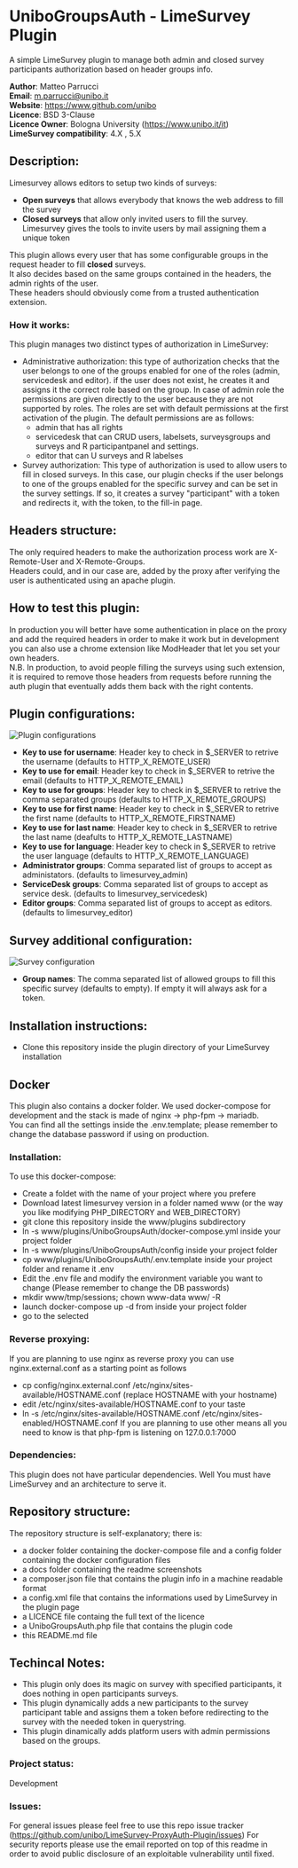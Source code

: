 # UniboGroupsAuth - LimeSurvey Plugin
A simple LimeSurvey plugin to manage both admin and closed survey participants authorization based on header groups info.

**Author**: Matteo Parrucci  
**Email**: m.parrucci@unibo.it  
**Website**: https://www.github.com/unibo  
**Licence**: BSD 3-Clause  
**Licence Owner**: Bologna University (https://www.unibo.it/it)  
**LimeSurvey compatibility**: 4.X , 5.X

## Description:
Limesurvey allows editors to setup two kinds of surveys:
- **Open surveys** that allows everybody that knows the web address to fill the survey
- **Closed surveys** that allow only invited users to fill the survey. Limesurvey gives the tools to invite users by mail assigning them a unique token

This plugin allows every user that has some configurable groups in the request header to fill **closed** surveys.  
It also decides based on the same groups contained in the headers, the admin rights of the user.  
These headers should obviously come from a trusted authentication extension.

### How it works:
This plugin manages two distinct types of authorization in LimeSurvey: 
- Administrative authorization: this type of authorization checks that the user belongs to one of the groups enabled for one of the roles (admin, servicedesk and editor). if the user does not exist, he creates it and assigns it the correct role based on the group. In case of admin role the permissions are given directly to the user because they are not supported by roles. The roles are set with default permissions at the first activation of the plugin. The default permissions are as follows:
    - admin that has all rights
    - servicedesk that can CRUD users, labelsets, surveysgroups and surveys and R participantpanel and settings.
    - editor that can U surveys and R labelses
- Survey authorization: This type of authorization is used to allow users to fill in closed surveys. In this case, our plugin checks if the user belongs to one of the groups enabled for the specific survey and can be set in the survey settings. If so, it creates a survey "participant" with a token and redirects it, with the token, to the fill-in page.

## Headers structure:
The only required headers to make the authorization process work are X-Remote-User and X-Remote-Groups.  
Headers could, and in our case are, added by the proxy after verifying the user is authenticated using an apache plugin.

## How to test this plugin:
In production you will better have some authentication in place on the proxy and add the required headers in order to make it work but in development you can also use a chrome extension like ModHeader that let you set your own headers.  
N.B. In production, to avoid people filling the surveys using such extension, it is required to remove those headers from requests before running the auth plugin that eventually adds them back with the right contents.

## Plugin configurations:
![Plugin configurations](docs/screenshots/Screenshot1.png)  
- **Key to use for username**: Header key to check in $_SERVER to retrive the username (defaults to HTTP_X_REMOTE_USER)  
- **Key to use for email**: Header key to check in $_SERVER to retrive the email (defaults to HTTP_X_REMOTE_EMAIL)  
- **Key to use for groups**: Header key to check in $_SERVER to retrive the comma separated groups (defaults to HTTP_X_REMOTE_GROUPS)  
- **Key to use for first name**: Header key to check in $_SERVER to retrive the first name (defaults to HTTP_X_REMOTE_FIRSTNAME)  
- **Key to use for last name**: Header key to check in $_SERVER to retrive the last name (deafults to HTTP_X_REMOTE_LASTNAME)  
- **Key to use for language**: Header key to check in $_SERVER to retrive the user language (defaults to HTTP_X_REMOTE_LANGUAGE)  
- **Administrator groups**: Comma separated list of groups to accept as administators. (defaults to limesurvey_admin)  
- **ServiceDesk groups**: Comma separated list of groups to accept as service desk. (defaults to limesurvey_servicedesk)  
- **Editor groups**: Comma separated list of groups to accept as editors. (defaults to limesurvey_editor)  

## Survey additional configuration:
![Survey configuration](docs/screenshots/Screenshot2.png)  
- **Group names**: The comma separated list of allowed groups to fill this specific survey (defaults to empty). If empty it will always ask for a token.

## Installation instructions:
- Clone this repository inside the plugin directory of your LimeSurvey installation

## Docker
This plugin also contains a docker folder. We used docker-compose for development and the stack is made of nginx -> php-fpm -> mariadb.  
You can find all the settings inside the .env.template; please remember to change the database password if using on production.  

### Installation:
To use this docker-compose:  
- Create a foldet with the name of your project where you prefere  
- Download latest limesurvey version in a folder named www (or the way you like modifying PHP_DIRECTORY and WEB_DIRECTORY)  
- git clone this repository inside the www/plugins subdirectory  
- ln -s www/plugins/UniboGroupsAuth/docker-compose.yml inside your project folder  
- ln -s www/plugins/UniboGroupsAuth/config inside your project folder  
- cp www/plugins/UniboGroupsAuth/.env.template inside your project folder and rename it .env  
- Edit the .env file and modify the environment variable you want to change (Please remember to change the DB passwords)  
- mkdir www/tmp/sessions; chown www-data www/ -R  
- launch docker-compose up -d from inside your project folder  
- go to the selected 

### Reverse proxying:
If you are planning to use nginx as reverse proxy you can use nginx.external.conf as a starting point as follows  
- cp config/nginx.external.conf /etc/nginx/sites-available/HOSTNAME.conf (replace HOSTNAME with your hostname)
- edit /etc/nginx/sites-available/HOSTNAME.conf to your taste
- ln -s /etc/nginx/sites-available/HOSTNAME.conf /etc/nginx/sites-enabled/HOSTNAME.conf
If you are planning to use other means all you need to know is that php-fpm is listening on 127.0.0.1:7000

### Dependencies:
This plugin does not have particular dependencies. Well You must have LimeSurvey and an architecture to serve it.

## Repository structure:
The repository structure is self-explanatory; there is:
- a docker folder containing the docker-compose file and a config folder containing the docker configuration files
- a docs folder containing the readme screenshots
- a composer.json file that contains the plugin info in a machine readable format
- a config.xml file that contains the informations used by LimeSurvey in the plugin page
- a LICENCE file containg the full text of the licence
- a UniboGroupsAuth.php file that contains the plugin code
- this README.md file

## Techincal Notes: 
- This plugin only does its magic on survey with specified participants, it does nothing in open participants surveys.
- This plugin dynamically adds a new participants to the survey participant table and assigns them a token before redirecting to the survey with the needed token in querystring.
- This plugin dinamically adds platform users with admin permissions based on the groups.

### Project status:
Development

### Issues:
For general issues please feel free to use this repo issue tracker (https://github.com/unibo/LimeSurvey-ProxyAuth-Plugin/issues)
For security reports please use the email reported on top of this readme in order to avoid public disclosure of an exploitable vulnerability until fixed.

